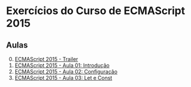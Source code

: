 # Exercícios do Curso de ECMAScript 2015

## Aulas
0. [ECMAScript 2015 - Trailer](https://www.youtube.com/watch?v=vcoMWWVZS7c)
1. [ECMAScript 2015 - Aula 01: Introdução](https://www.youtube.com/watch?v=oAxiXsCXbhU)
2. [ECMAScript 2015 - Aula 02: Configuração](https://www.youtube.com/watch?v=0xQj4-6uado)
3. [ECMAScript 2015 - Aula 03: Let e Const](https://www.youtube.com/watch?v=noJ2G56b7rs)

